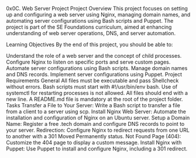0x0C. Web Server Project
Project Overview
This project focuses on setting up and configuring a web server using Nginx, managing domain names, and automating server configurations using Bash scripts and Puppet. The project is part of the SE Foundations curriculum, aimed at enhancing understanding of web server operations, DNS, and server automation.

Learning Objectives
By the end of this project, you should be able to:

Understand the role of a web server and the concept of child processes.
Configure Nginx to listen on specific ports and serve custom pages.
Automate server configurations using Bash scripts.
Manage domain names and DNS records.
Implement server configurations using Puppet.
Project Requirements
General
All files must be executable and pass Shellcheck without errors.
Bash scripts must start with #!/usr/bin/env bash.
Use of systemctl for restarting processes is not allowed.
All files should end with a new line.
A README.md file is mandatory at the root of the project folder.
Tasks
Transfer a File to Your Server: Write a Bash script to transfer a file from a client to a server using scp.
Install Nginx Web Server: Automate the installation and configuration of Nginx on an Ubuntu server.
Setup a Domain Name: Register a free .tech domain and configure DNS records to point to your server.
Redirection: Configure Nginx to redirect requests from one URL to another with a 301 Moved Permanently status.
Not Found Page (404): Customize the 404 page to display a custom message.
Install Nginx with Puppet: Use Puppet to install and configure Nginx, including a 301 redirect.
